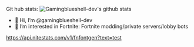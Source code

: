 Git hub stats:
![Gamingblueshell-dev's github stats](https://github-readme-stats.vercel.app/api?username=gamingblueshell-dev&show_icons=true&theme=slateorange)

- 👋 Hi, I’m @gamingblueshell-dev
- 👀 I’m interested in Fortnite: Fortnite modding/private servers/lobby bots
<!---
gamingblueshell-dev/gamingblueshell-dev is a ✨ special ✨ repository because its `README.md` (this file) appears on your GitHub profile.
You can click the Preview link to take a look at your changes.
--->
https://api.nitestats.com/v1/fnfontgen?text=test
